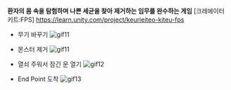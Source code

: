 **환자의 몸 속을 탐험하며 나쁜 세균을 찾아 제거하는 임무를 완수하는 게임**
[크레에이터 키트:FPS]
https://learn.unity.com/project/keurieiteo-kiteu-fps


* 무기 바꾸기
![gif11](https://user-images.githubusercontent.com/29669560/160354490-0750c11b-94ee-44a4-b045-b3595098e879.gif)

* 몬스터 제거
![gif11](https://user-images.githubusercontent.com/29669560/160354823-ea25c7ed-4393-41b0-9bf9-4a816a7673bb.gif)


* 열쇠 주워서 잠긴 문 열기
![gif12](https://user-images.githubusercontent.com/29669560/160355137-b5532ccf-fe3b-4de5-96cf-e0e1ca7f579f.gif)

* End Point 도착
![gif13](https://user-images.githubusercontent.com/29669560/160355177-56c26abb-8e66-49a0-ac81-d1ffdd1b524d.gif)
